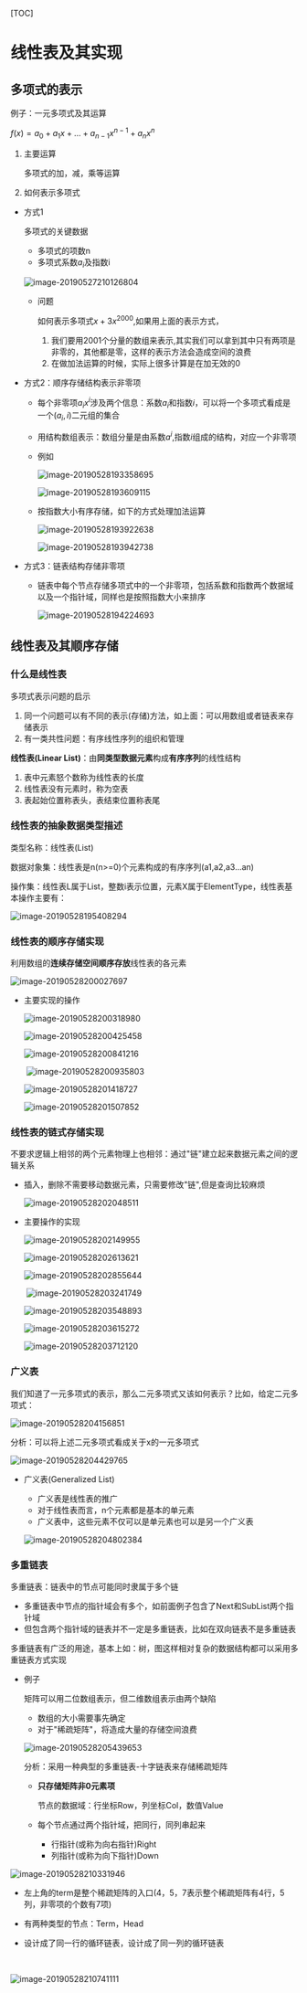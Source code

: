 [TOC]

# 线性表及其实现

## 多项式的表示

例子：一元多项式及其运算

$f(x)=a_0+a_1x+…+a_{n-1}x^{n-1}+a_nx^n$

1. 主要运算

   多项式的加，减，乘等运算

2. 如何表示多项式

* 方式1

   多项式的关键数据

   * 多项式的项数n
   * 多项式系数$a_i$及指数i

   ![image-20190527210126804](/Users/chenyansong/Documents/note/images/data_structure/image-20190527210126804.png)
   
   * 问题
   
      如何表示多项式$x+3x^{2000}$,如果用上面的表示方式，

		1. 我们要用2001个分量的数组来表示,其实我们可以拿到其中只有两项是非零的，其他都是零，这样的表示方法会造成空间的浪费
		2. 在做加法运算的时候，实际上很多计算是在加无效的0

* 方式2：顺序存储结构表示非零项

  * 每个非零项$a_ix^i$涉及两个信息：系数$a_i$和指数$i$，可以将一个多项式看成是一个$(a_i,i)$二元组的集合

  * 用结构数组表示：数组分量是由系数$a^i$,指数$i$组成的结构，对应一个非零项

  * 例如

    ![image-20190528193358695](https://github.com/chenyansong1/note/blob/master/images/discrete_math/image-20190528193358695.png)

    ![image-20190528193609115](/Users/chenyansong/Documents/note/images/data_structure/image-20190528193609115.png)

  * 按指数大小有序存储，如下的方式处理加法运算

    ![image-20190528193922638](/Users/chenyansong/Documents/note/images/data_structure/image-20190528193922638.png)

    ![image-20190528193942738](/Users/chenyansong/Documents/note/images/data_structure/image-20190528193942738.png)

* 方式3：链表结构存储非零项

  * 链表中每个节点存储多项式中的一个非零项，包括系数和指数两个数据域以及一个指针域，同样也是按照指数大小来排序

    ![image-20190528194224693](/Users/chenyansong/Documents/note/images/data_structure/image-20190528194224693.png)



## 线性表及其顺序存储

### 什么是线性表

  多项式表示问题的启示

  1. 同一个问题可以有不同的表示(存储)方法，如上面：可以用数组或者链表来存储表示
  2. 有一类共性问题：有序线性序列的组织和管理

  **线性表(Linear List)**：由**同类型数据元素**构成**有序序列**的线性结构

  1. 表中元素怒个数称为线性表的长度
  2. 线性表没有元素时，称为空表
  3. 表起始位置称表头，表结束位置称表尾

### 线性表的抽象数据类型描述

  类型名称：线性表(List)

  数据对象集：线性表是n(n>=0)个元素构成的有序序列(a1,a2,a3...an)

  操作集：线性表L属于List，整数i表示位置，元素X属于ElementType，线性表基本操作主要有：

  ![image-20190528195408294](/Users/chenyansong/Documents/note/images/data_structure/image-20190528195408294.png)



### 线性表的顺序存储实现

  利用数组的**连续存储空间顺序存放**线性表的各元素

  ![image-20190528200027697](/Users/chenyansong/Documents/note/images/data_structure/image-20190528200027697.png)

* 主要实现的操作

  ![image-20190528200318980](/Users/chenyansong/Documents/note/images/data_structure/image-20190528200318980.png)

  ![image-20190528200425458](/Users/chenyansong/Documents/note/images/data_structure/image-20190528200425458.png)

  ![image-20190528200841216](/Users/chenyansong/Documents/note/images/data_structure/image-20190528200841216.png)

  ​	![image-20190528200935803](/Users/chenyansong/Documents/note/images/data_structure/image-20190528200935803.png)

  ![image-20190528201418727](/Users/chenyansong/Documents/note/images/data_structure/image-20190528201418727.png)

  ![image-20190528201507852](/Users/chenyansong/Documents/note/images/data_structure/image-20190528201507852.png)

### 线性表的链式存储实现

不要求逻辑上相邻的两个元素物理上也相邻：通过"链"建立起来数据元素之间的逻辑关系

* 插入，删除不需要移动数据元素，只需要修改"链",但是查询比较麻烦

  ![image-20190528202048511](/Users/chenyansong/Documents/note/images/data_structure/image-20190528202048511.png)

* 主要操作的实现

  ![image-20190528202149955](/Users/chenyansong/Documents/note/images/data_structure/image-20190528202149955.png)

  ![image-20190528202613621](/Users/chenyansong/Documents/note/images/data_structure/image-20190528202613621.png)

  ![image-20190528202855644](/Users/chenyansong/Documents/note/images/data_structure/image-20190528202855644.png)

  ​	![image-20190528203241749](/Users/chenyansong/Documents/note/images/data_structure/image-20190528203241749.png)

  ![image-20190528203548893](/Users/chenyansong/Documents/note/images/data_structure/image-20190528203548893.png)

  ![image-20190528203615272](/Users/chenyansong/Documents/note/images/data_structure/image-20190528203615272.png)

  ![image-20190528203712120](/Users/chenyansong/Documents/note/images/data_structure/image-20190528203712120.png)



### 广义表

我们知道了一元多项式的表示，那么二元多项式又该如何表示？比如，给定二元多项式：

![image-20190528204156851](/Users/chenyansong/Documents/note/images/data_structure/image-20190528204156851.png)

分析：可以将上述二元多项式看成关于x的一元多项式

![image-20190528204429765](/Users/chenyansong/Documents/note/images/data_structure/image-20190528204429765.png)

* 广义表(Generalized List)

  * 广义表是线性表的推广
  * 对于线性表而言，n个元素都是基本的单元素
  * 广义表中，这些元素不仅可以是单元素也可以是另一个广义表

  ![image-20190528204802384](/Users/chenyansong/Documents/note/images/data_structure/image-20190528204802384.png)



### 多重链表

多重链表：链表中的节点可能同时隶属于多个链

* 多重链表中节点的指针域会有多个，如前面例子包含了Next和SubList两个指针域
* 但包含两个指针域的链表并不一定是多重链表，比如在双向链表不是多重链表

多重链表有广泛的用途，基本上如：树，图这样相对复杂的数据结构都可以采用多重链表方式实现

* 例子

  矩阵可以用二位数组表示，但二维数组表示由两个缺陷

  * 数组的大小需要事先确定
  * 对于"稀疏矩阵"，将造成大量的存储空间浪费

  ![image-20190528205439653](/Users/chenyansong/Documents/note/images/data_structure/image-20190528205439653.png)

  分析：采用一种典型的多重链表-十字链表来存储稀疏矩阵

  * **只存储矩阵非0元素项**

    节点的数据域：行坐标Row，列坐标Col，数值Value

  * 每个节点通过两个指针域，把同行，同列串起来

    * 行指针(或称为向右指针)Right
    * 列指针(或称为向下指针)Down

![image-20190528210331946](/Users/chenyansong/Documents/note/images/data_structure/image-20190528210331946.png)

* 左上角的term是整个稀疏矩阵的入口(4，5，7表示整个稀疏矩阵有4行，5列，非零项的个数有7项)
* 有两种类型的节点：Term，Head

* 设计成了同一行的循环链表，设计成了同一列的循环链表

​	

![image-20190528210741111](/Users/chenyansong/Documents/note/images/data_structure/image-20190528210741111.png)